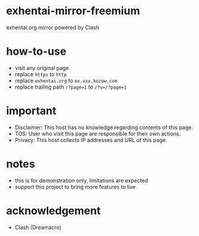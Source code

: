 # exhentai-mirror-freemium
exhentai.org mirror powered by Clash

# how-to-use
- visit any original page
- replace `https` to `http`
- replace `exhentai.org` to `ex.xxx.kozow.com`
- replace trailing path `/?page=1` to `/?v=/?page=1`

# important
- Disclaimer: This host has no knowledge regarding contents of this page.
- TOS: User who visit this page are responsible for their own actions.
- Privacy: This host collects IP addresses and URL of this page.

# notes
- this is for demonstration only, limitations are expected
- support this project to bring more features to live

# acknowledgement
- Clash (Dreamacro)

